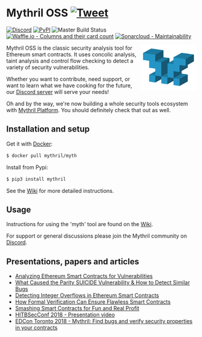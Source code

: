 # Mythril OSS [![Tweet](https://img.shields.io/twitter/url/http/shields.io.svg?style=social)](https://twitter.com/intent/tweet?text=Mythril%20-%20Security%20Analyzer%20for%20Ethereum%20Smart%20Contracts&url=https://www.github.com/ConsenSys/mythril)
[![Discord](https://img.shields.io/discord/481002907366588416.svg)](https://discord.gg/E3YrVtG)
[![PyPI](https://badge.fury.io/py/mythril.svg)](https://pypi.python.org/pypi/mythril)
![Master Build Status](https://img.shields.io/circleci/project/github/ConsenSys/mythril/master.svg)
[![Waffle.io - Columns and their card count](https://badge.waffle.io/ConsenSys/mythril.svg?columns=all)](https://waffle.io/ConsenSys/mythril)
[![Sonarcloud - Maintainability](https://sonarcloud.io/api/project_badges/measure?project=mythril&metric=sqale_rating)](https://sonarcloud.io/dashboard?id=mythril)

<img height="120px" align="right" src="https://github.com/ConsenSys/mythril/raw/master/static/mythril.png" alt="mythril" />

Mythril OSS is the classic security analysis tool for Ethereum smart contracts. It uses concolic analysis, taint analysis and control flow checking to detect a variety of security vulnerabilities. 

Whether you want to contribute, need support, or want to learn what we have cooking for the future, our [Discord server](https://discord.gg/E3YrVtG) will serve your needs!

Oh and by the way, we're now building a whole security tools ecosystem with [Mythril Platform](https://mythril.ai). You should definitely check that out as well.

## Installation and setup

Get it with [Docker](https://www.docker.com):

```bash
$ docker pull mythril/myth
```

Install from Pypi:

```bash
$ pip3 install mythril
```

See the [Wiki](https://github.com/ConsenSys/mythril/wiki/Installation-and-Setup) for more detailed instructions. 

## Usage

Instructions for using the 'myth' tool are found on the [Wiki](https://github.com/ConsenSys/mythril/wiki). 

For support or general discussions please join the Mythril community on [Discord](https://discord.gg/E3YrVtG).

## Presentations, papers and articles

- [Analyzing Ethereum Smart Contracts for Vulnerabilities](https://hackernoon.com/scanning-ethereum-smart-contracts-for-vulnerabilities-b5caefd995df)
- [What Caused the Parity SUICIDE Vulnerability & How to Detect Similar Bugs](https://hackernoon.com/what-caused-the-latest-100-million-ethereum-bug-and-a-detection-tool-for-similar-bugs-7b80f8ab7279)
- [Detecting Integer Overflows in Ethereum Smart Contracts](https://media.consensys.net/detecting-batchoverflow-and-similar-flaws-in-ethereum-smart-contracts-93cf5a5aaac8)
- [How Formal Verification Can Ensure Flawless Smart Contracts](https://media.consensys.net/how-formal-verification-can-ensure-flawless-smart-contracts-cbda8ad99bd1)
- [Smashing Smart Contracts for Fun and Real Profit](https://hackernoon.com/hitb2018ams-smashing-smart-contracts-for-fun-and-real-profit-720f5e3ac777)
- [HITBSecConf 2018 - Presentation video](https://www.youtube.com/watch?v=iqf6epACgds)
- [EDCon Toronto 2018 - Mythril: Find bugs and verify security properties in your contracts](https://www.youtube.com/watch?v=NJ9StJThxZY&feature=youtu.be&t=3h3m18s)

